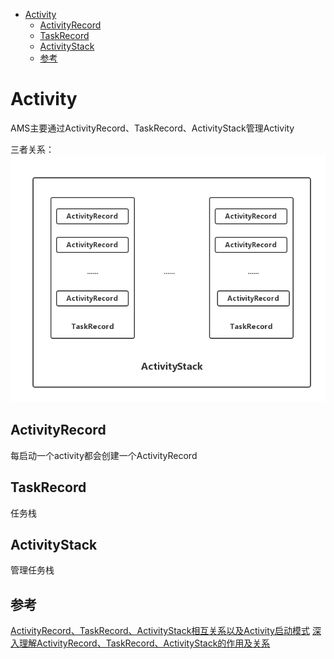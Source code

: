 <!-- TOC -->
* [Activity](#activity)
  * [ActivityRecord](#activityrecord)
  * [TaskRecord](#taskrecord)
  * [ActivityStack](#activitystack)
  * [参考](#参考)
<!-- TOC -->

# Activity

AMS主要通过ActivityRecord、TaskRecord、ActivityStack管理Activity

三者关系：
![img.png](img/activityStack.png)

## ActivityRecord

每启动一个activity都会创建一个ActivityRecord

## TaskRecord

任务栈

## ActivityStack

管理任务栈

## 参考

[ActivityRecord、TaskRecord、ActivityStack相互关系以及Activity启动模式](https://blog.csdn.net/Jason_Lee155/article/details/116571487)
[深入理解ActivityRecord、TaskRecord、ActivityStack的作用及关系](https://juejin.cn/post/6856298463119409165)
